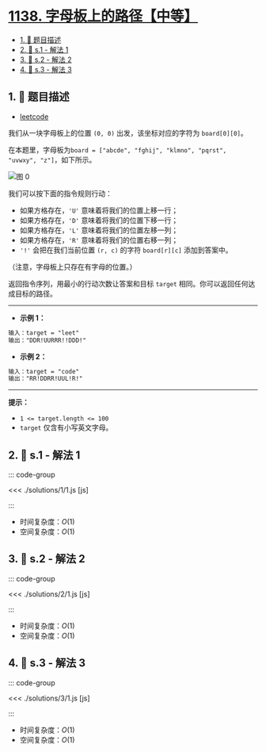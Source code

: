 # [1138. 字母板上的路径【中等】](https://github.com/tnotesjs/TNotes.leetcode/tree/main/notes/1138.%20%E5%AD%97%E6%AF%8D%E6%9D%BF%E4%B8%8A%E7%9A%84%E8%B7%AF%E5%BE%84%E3%80%90%E4%B8%AD%E7%AD%89%E3%80%91)

<!-- region:toc -->

- [1. 📝 题目描述](#1--题目描述)
- [2. 🎯 s.1 - 解法 1](#2--s1---解法-1)
- [3. 🎯 s.2 - 解法 2](#3--s2---解法-2)
- [4. 🎯 s.3 - 解法 3](#4--s3---解法-3)

<!-- endregion:toc -->

## 1. 📝 题目描述

- [leetcode](https://leetcode.cn/problems/alphabet-board-path/)

我们从一块字母板上的位置 `(0, 0)` 出发，该坐标对应的字符为 `board[0][0]`。

在本题里，字母板为`board = ["abcde", "fghij", "klmno", "pqrst", "uvwxy", "z"]`，如下所示。

![图 0](https://cdn.jsdelivr.net/gh/tnotesjs/imgs@main/2025-09-17-17-46-24.png)

我们可以按下面的指令规则行动：

- 如果方格存在，`'U'` 意味着将我们的位置上移一行；
- 如果方格存在，`'D'` 意味着将我们的位置下移一行；
- 如果方格存在，`'L'` 意味着将我们的位置左移一列；
- 如果方格存在，`'R'` 意味着将我们的位置右移一列；
- `'!'` 会把在我们当前位置 `(r, c)` 的字符 `board[r][c]` 添加到答案中。

（注意，字母板上只存在有字母的位置。）

返回指令序列，用最小的行动次数让答案和目标 `target` 相同。你可以返回任何达成目标的路径。

---

- **示例 1：**

```txt
输入：target = "leet"
输出："DDR!UURRR!!DDD!"
```

- **示例 2：**

```txt
输入：target = "code"
输出："RR!DDRR!UUL!R!"
```

---

**提示：**

- `1 <= target.length <= 100`
- `target` 仅含有小写英文字母。

## 2. 🎯 s.1 - 解法 1

::: code-group

<<< ./solutions/1/1.js [js]

:::

- 时间复杂度：$O(1)$
- 空间复杂度：$O(1)$

## 3. 🎯 s.2 - 解法 2

::: code-group

<<< ./solutions/2/1.js [js]

:::

- 时间复杂度：$O(1)$
- 空间复杂度：$O(1)$

## 4. 🎯 s.3 - 解法 3

::: code-group

<<< ./solutions/3/1.js [js]

:::

- 时间复杂度：$O(1)$
- 空间复杂度：$O(1)$
